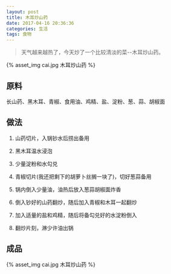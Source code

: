 ```yaml
---
layout: post
title: 木耳炒山药
date: 2017-04-16 20:36:36
categories: 生活
tags: 食物
---
```


> 天气越来越热了，今天炒了一个比较清淡的菜--木耳炒山药。

{% asset_img cai.jpg 木耳炒山药 %}


## 原料

长山药、黑木耳、青椒、食用油、鸡精、盐、淀粉、葱、蒜、胡椒面

<!-- more -->
## 做法

1. 山药切片，入锅钞水后捞出备用

2. 黑木耳温水浸泡

3. 少量淀粉和水勾兑

4. 青椒切片(我还把剩下的胡萝卜丝搁一块了)，切好葱蒜备用

5. 锅内倒入少量油，油热后放入葱蒜胡椒面炸香

6. 倒入钞好的山药翻炒，随后加入青椒和木耳一起翻炒

7. 加入适量的盐和鸡精，随后将备勾兑好的水淀粉倒入

8. 翻炒片刻，淋少许油出锅

## 成品

{% asset_img cai.jpg 木耳炒山药 %}


